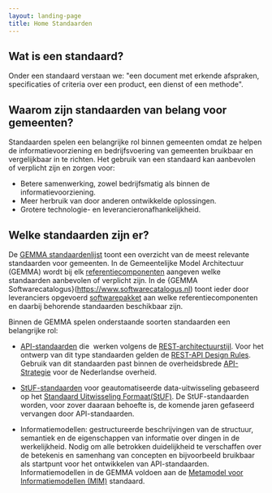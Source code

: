 ```yaml
---
layout: landing-page
title: Home Standaarden
---
```

## Wat is een standaard?
Onder een standaard verstaan we: "een document met erkende afspraken, specificaties of criteria 
over een product, een dienst of een methode". 

## Waarom zijn standaarden van belang voor gemeenten?
Standaarden spelen een belangrijke rol binnen gemeenten omdat ze helpen de informatievoorziening en bedrijfsvoering van gemeenten bruikbaar en vergelijkbaar in te richten. 
Het gebruik van een standaard kan aanbevolen of verplicht zijn en zorgen voor:
- Betere samenwerking, zowel bedrijfsmatig als binnen de informatievoorziening.
- Meer herbruik van door anderen ontwikkelde oplossingen.
- Grotere technologie- en leverancieronafhankelijkheid.

## Welke standaarden zijn er?
De [GEMMA standaardenlijst](https://www.gemmaonline.nl/index.php/GEMMA_standaardenlijst) toont een overzicht van de meest relevante standaarden voor gemeenten. 
In de Gemeentelijke Model Architectuur (GEMMA) wordt bij elk [referentiecomponenten](https://www.gemmaonline.nl/index.php/GEMMA_Referentiecomponenten) aangeven welke standaarden aanbevolen of verplicht zijn. 
In de {GEMMA Softwarecatalogus}(https://www.softwarecatalogus.nl) toont ieder door leveranciers opgevoerd [softwarepakket](https://www.softwarecatalogus.nl/pakketten) aan welke referentiecomponenten en 
daarbij behorende standaarden beschikbaar zijn. 

Binnen de GEMMA spelen onderstaande soorten standaarden een belangrijke rol:  

- [API-standaarden](API-standaarden|) die  werken volgens de [REST-architectuurstijl](https://www.ics.uci.edu/~fielding/pubs/dissertation/rest_arch_style.htm). 
Voor het ontwerp van dit type standaarden gelden de [REST-API Design Rules](https://www.forumstandaardisatie.nl/open-standaarden/rest-api-design-rules ). 
Gebruik van dit standaarden past binnen de overheidsbrede [API-Strategie](https://docs.geostandaarden.nl/api/API-Strategie/) voor de Nederlandse overheid.  

- [StUF-standaarden](StUF-standaarden) voor geautomatiseerde data-uitwisseling gebaseerd op het 
[Standaard Uitwisseling Formaat(StUF)](https://www.forumstandaardisatie.nl/open-standaarden/stuf). 
De StUF-standaarden worden, voor zover daaraan behoefte is, de komende jaren gefaseerd vervangen door API-standaarden.

- Informatiemodellen: gestructureerde beschrijvingen van de structuur, semantiek en de eigenschappen van informatie over dingen in de 
werkelijkheid. Nodig om alle betrokken duidelijkheid te verschaffen over de betekenis en samenhang van concepten en bijvoorbeeld bruikbaar als startpunt voor het 
ontwikkelen van API-standaarden. Informatiemodellen in de GEMMA voldoen aan de [Metamodel voor Informatiemodellen (MIM)](https://www.forumstandaardisatie.nl/open-standaarden/mim ) standaard.
